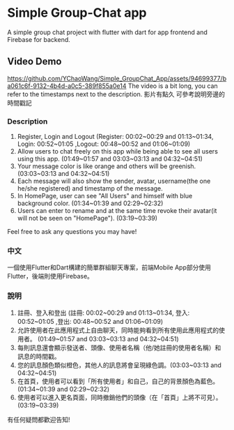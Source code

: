 # Simple Group-Chat app

A simple group chat project with flutter with dart for app frontend and Firebase for backend.

## Video Demo
https://github.com/YChaoWang/Simple_GroupChat_App/assets/94699377/ba061c6f-9132-4b4d-a0c5-389f855a0e14
The video is a bit long, you can refer to the timestamps next to the description.
影片有點久 可參考說明旁邊的時間戳記


### Description
1. Register, Login and Logout  (Register: 00:02~00:29 and 01:13~01:34, Login: 00:52~01:05 ,Logout: 00:48~00:52 and 01:06~01:09)
2. Allow users to chat freely on this app while being able to see all users using this app. (01:49~01:57 and 03:03~03:13 and 04:32~04:51)
4. Your message color is like orange and others will be greenish.(03:03~03:13 and 04:32~04:51)
5. Each message will also show the sender, avatar, username(the one he/she registered) and timestamp of the message.
6. In HomePage, user can see "All Users" and himself with blue background color. (01:34~01:39 and 02:29~02:32)
7. Users can enter to rename and at the same time revoke their avatar(it will not be seen on "HomePage"). (03:19~03:39)

Feel free to ask any questions you may have!

### 中文
一個使用Flutter和Dart構建的簡單群組聊天專案，前端Mobile App部分使用Flutter，後端則使用Firebase。
### 說明
1. 註冊、登入和登出   (註冊: 00:02~00:29 and 01:13~01:34, 登入: 00:52~01:05 ,登出: 00:48~00:52 and 01:06~01:09)
2. 允許使用者在此應用程式上自由聊天，同時能夠看到所有使用此應用程式的使用者。  (01:49~01:57 and 03:03~03:13 and 04:32~04:51)
3. 每則訊息還會顯示發送者、頭像、使用者名稱（他/她註冊的使用者名稱）和訊息的時間戳。
4. 您的訊息顏色類似橙色，其他人的訊息將會呈現綠色調。(03:03~03:13 and 04:32~04:51)
5. 在首頁，使用者可以看到「所有使用者」和自己，自己的背景顏色為藍色。(01:34~01:39 and 02:29~02:32)
6. 使用者可以進入更名頁面，同時撤銷他們的頭像（在「首頁」上將不可見）。(03:19~03:39)

有任何疑問都歡迎告知!







